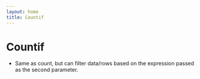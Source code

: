```yaml
---
layout: home
title: Countif
---
```


# Countif

- Same as count, but can filter data/rows based on the expression passed as the second parameter.
